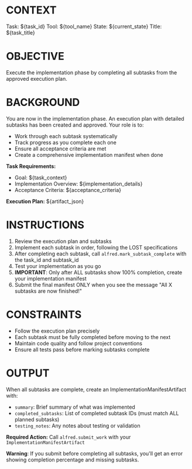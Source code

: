 # CONTEXT
Task: ${task_id}
Tool: ${tool_name}
State: ${current_state}
Title: ${task_title}

# OBJECTIVE
Execute the implementation phase by completing all subtasks from the approved execution plan.

# BACKGROUND
You are now in the implementation phase. An execution plan with detailed subtasks has been created and approved. Your role is to:
- Work through each subtask systematically
- Track progress as you complete each one
- Ensure all acceptance criteria are met
- Create a comprehensive implementation manifest when done

**Task Requirements:**
- Goal: ${task_context}
- Implementation Overview: ${implementation_details}
- Acceptance Criteria:
${acceptance_criteria}

**Execution Plan:**
${artifact_json}

# INSTRUCTIONS
1. Review the execution plan and subtasks
2. Implement each subtask in order, following the LOST specifications
3. After completing each subtask, call `alfred.mark_subtask_complete` with the task_id and subtask_id
4. Test your implementation as you go
5. **IMPORTANT**: Only after ALL subtasks show 100% completion, create your implementation manifest
6. Submit the final manifest ONLY when you see the message "All X subtasks are now finished!"

# CONSTRAINTS
- Follow the execution plan precisely
- Each subtask must be fully completed before moving to the next
- Maintain code quality and follow project conventions
- Ensure all tests pass before marking subtasks complete

# OUTPUT
When all subtasks are complete, create an ImplementationManifestArtifact with:
- `summary`: Brief summary of what was implemented
- `completed_subtasks`: List of completed subtask IDs (must match ALL planned subtasks)
- `testing_notes`: Any notes about testing or validation

**Required Action:** Call `alfred.submit_work` with your `ImplementationManifestArtifact`

**Warning**: If you submit before completing all subtasks, you'll get an error showing completion percentage and missing subtasks.